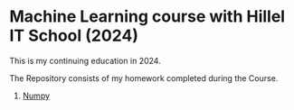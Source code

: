 # Machine Learning course with Hillel IT School (2024)

This is my continuing education in 2024.

The Repository consists of my homework completed during the Course.

1. [Numpy](hw_02_numpy.ipynb)
